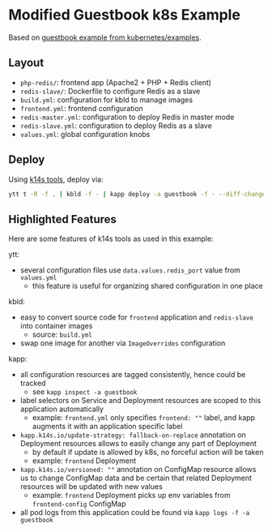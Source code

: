 # Modified Guestbook k8s Example

Based on [guestbook example from kubernetes/examples](https://github.com/kubernetes/examples/blob/d94a4484e1f73a277df25b13153f54cc60773eb5/guestbook/all-in-one/guestbook-all-in-one.yaml).

## Layout

- `php-redis/`: frontend app (Apache2 + PHP + Redis client)
- `redis-slave/`: Dockerfile to configure Redis as a slave
- `build.yml`: configuration for kbld to manage images
- `frontend.yml`: frontend configuration
- `redis-master.yml`: configuration to deploy Redis in master mode
- `redis-slave.yml`: configuration to deploy Redis as a slave
- `values.yml`: global configuration knobs

## Deploy

Using [k14s tools](https://github.com/k14s), deploy via:

```bash
ytt t -R -f . | kbld -f - | kapp deploy -a guestbook -f - --diff-changes -y
```

## Highlighted Features

Here are some features of k14s tools as used in this example:

ytt:

- several configuration files use `data.values.redis_port` value from `values.yml`
  - this feature is useful for organizing shared configuration in one place

kbld:

- easy to convert source code for `frontend` application and `redis-slave` into container images
  - source: `build.yml`
- swap one image for another via `ImageOverrides` configuration

kapp:

- all configuration resources are tagged consistently, hence could be tracked
  - see `kapp inspect -a guestbook`
- label selectors on Service and Deployment resources are scoped to this application automatically
  - example: `frontend.yml` only specifies `frontend: ""` label, and kapp augments it with an application specific label
- `kapp.k14s.io/update-strategy: fallback-on-replace` annotation on Deployment resources allows to easily change any part of Deployment
  - by default if update is allowed by k8s, no forceful action will be taken
  - example: `frontend` Deployment
- `kapp.k14s.io/versioned: ""` annotation on ConfigMap resource allows us to change ConfigMap data and be certain that related Deployment resources will be updated with new values
  - example: `frontend` Deployment picks up env variables from `frontend-config` ConfigMap
- all pod logs from this application could be found via `kapp logs -f -a guestbook`
